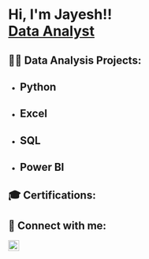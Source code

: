 <h1>Hi, I'm Jayesh!! <br/><a href="https://www.linkedin.com/in/jayesh-amudan/">Data Analyst</a></h1>

<h2>👨‍💻 Data Analysis Projects:</h2>

- <b>Python</b>
  - 

- <b>Excel</b>
  - 

- <b>SQL</b>
  - 

- <b>Power BI</b>
  - 


<h2> 🎓 Certifications:</h2>


<h2> 🤳 Connect with me:</h2>

[<img align="left" alt="JayeshAmudan | LinkedIn" width="22px" src="https://cdn.jsdelivr.net/npm/simple-icons@v3/icons/linkedin.svg" />][linkedin]

[linkedin]: https://www.linkedin.com/in/jayesh-amudan/

<!--
**joshmadakor1/joshmadakor1** is a ✨ _special_ ✨ repository because its `README.md` (this file) appears on your GitHub profile.

Here are some ideas to get you started:

- 🔭 I’m currently working on ...
- 🌱 I’m currently learning ...
- 👯 I’m looking to collaborate on ...
- 🤔 I’m looking for help with ...
- 💬 Ask me about ...
- 📫 How to reach me: ...
- 😄 Pronouns: ...
- ⚡ Fun fact: ...
-->
